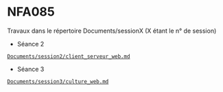 # NFA085
Travaux dans le répertoire Documents/sessionX (X étant le n° de session)
- Séance 2
  
 
[`Documents/session2/client_serveur_web.md`](Documents/session2/client_serveur_web.md)  


- Séance 3  

[`Documents/session3/culture_web.md`](Documents/session3/culture_web.md)  


